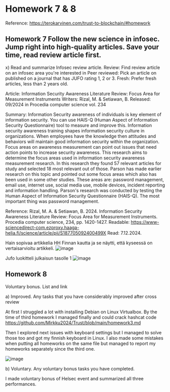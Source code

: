 # Homework 7 & 8
Reference: https://terokarvinen.com/trust-to-blockchain/#homework

## Homework 7 Follow the new science in infosec. Jump right into high-quality articles. Save your time, read review article first.

x) Read and summarize Infosec review article.
Review: Find review article on an infosec area you're interested in
Peer reviewed: Pick an article on published on a journal that has JUFO rating 1, 2 or 3.
Fresh: Prefer fresh articles, less than 2 years old.

Article: Information Security Awareness Literature Review: Focus Area for Measurement Instruments
Writers: Rizal, M. & Setiawan, B.
Released: 09/2024 in Procedia computer science vol. 234

Summary: Information Security awareness of individuals is key element of information security. You can use HAIS-Q (Human Aspect of Information Security Questionnaire) tool to measure and improve this. Information security awareness training shapes information security culture in organizations. When employees have the knowledge then attitudes and behaviors will maintain good information security within the organization. Focus areas on awareness measurement can point out issues that need action points to increase security awareness. This research aims to determine the focus areas used in information security awareness measurement research. In this research they found 57 relevant articles for study and selected 18 most relevant out of those. Parson has made earlier research on this topic and pointed out some focus areas which also has been used in some other studies. These areas are:  password management, email use, internet use, social media use, mobile devices, incident reporting and information handling. Parson's research was conducted by testing the Human Aspect of Information Security Questionnaire (HAIS-Q). The most important thing was password management. 

Reference: Rizal, M. A. & Setiawan, B. 2024. Information Security Awareness Literature Review: Focus Area for Measurement Instruments. Procedia computer science, 234, pp. 1420-1427. Readable: https://www-sciencedirect-com.ezproxy.haaga-helia.fi/science/article/pii/S187705092400499X Read: 7.12.2024.

Hain sopivaa artikkelia HH Finnan kautta ja se näytti, että kyseessä on vertaisarvioitu artikkeli.
![image](https://github.com/user-attachments/assets/ceea112e-5f33-40ea-b019-01aad5730bca)

Jufo luokitteli julkaisun tasolle 1
![image](https://github.com/user-attachments/assets/9087ab5a-bcba-4bf9-8c73-52a3e37882d6)

## Homework 8
Voluntary bonus. List and link

a) Improved. Any tasks that you have considerably improved after cross review 

At first I struggled a lot with installing Debian on Linux Virtualbox. By the time of third homework I managed finally and could crack hashcat code https://github.com/Mirkku2024/Trust/blob/main/homework3.md

Then I explored next issues with keyboard settings but I managed to solve those too and got my finnish keyboard in Linux. I also made some mistakes when putting all homeworks on the same file but managed to report my homeworks separately since the third one. 

![image](https://github.com/user-attachments/assets/c480aa55-fcb6-43e8-92c1-640da16bfbe4)

b) Voluntary. Any voluntary bonus tasks you have completed.

I made voluntary bonus of Helsec event and summarized all three performances. 

